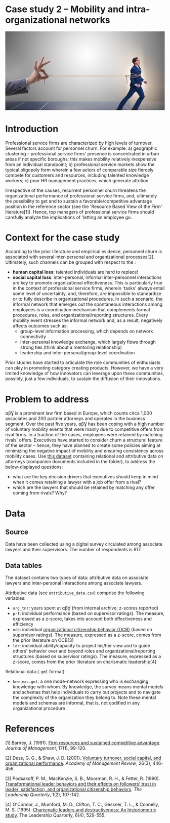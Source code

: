# Case study 2 – Mobility and intra-organizational networks

<center><img src='images/retention.jpg' width=600px /></center>

# Introduction

Professional service firms are characterized by high levels of turnover. Several factors account for personnel churn. For example: a) geographic clustering – professional service firms' presence is concentrated in urban areas if not specific boroughs: this makes mobility relatively inexpensive from an individual standpoint; b) professional service markets show the typical oligopoly form wherein a few actors of comparable size fiercely compete for customers and resources, including talented knowledge workers; c) poor HR management practices, which generate attrition.

Irrespective of the causes, recurrent personnel churn threatens the organizational performance of professional service firms, and, ultimately the possibility to get and to sustain a favorable/competitive advantage position in the reference sector (see the 'Resource Based View of the Firm' literature[1]). Hence, top managers of professional service firms should carefully analyze the implications of 'letting an employee go.

# Context for the case study

According to the prior literature and empirical evidence, personnel churn is associated with several inter-personal and organizational processes[2]. Ultimately, such channels can be grouped with respect to the :

- __human capital loss__: talented individuals are hard to replace!
- __social capital loss__: inter-personal, informal inter-personnel interactions are key to promote organizational effectiveness. This is particularly true in the context of professional service firms, wherein 'tasks' always entail some level of uncertainty, and, therefore, are impossible to standardize or to fully describe in organizational procedures. In such a scenario, the informal network that emerges out the spontaneous interactions among employees is a coordination mechanism that complements formal procedures, roles, and organizational/reporting structures. Every mobility event stresses the informal network and, as a result, negatively affects outcomes such as:
  * group-level information processing, which depends on network connectivity
  * inter-personal knowledge exchange, which largely flows through strong ties (think about a mentoring relationship)
  * leadership and inter-personal/group-level coordination

Prior studies have started to articulate the role communities of enthusiasts can play in promoting category creating products. However, we have a very limited knowledge of how innovators can leverage upon these communities, possibly, just a few individuals, to sustain the diffusion of their innovations.

# Problem to address

⍺βƔ is a prominent law firm based in Europe, which counts circa 1,000 associates and 200 partner attorneys and operates in the business segment. Over the past five years, ⍺βƔ has been coping with a high number of voluntary mobility events that were mainly due to competitive offers from rival firms. In a fraction of the cases, employees were retained by matching rivals' offers. Executives have started to consider churn a structural feature of the sector – hence, they have planned to create some policies aiming at minimizing the negative impact of mobility and ensuring consistency across mobility cases. Use [this dataset]() containing relational and attributive data on attorneys (companion documents included in the folder), to address the below-displayed questions:

- what are the key decision drivers that executives should keep in mind when it comes retaining a lawyer with a job offer from a rival?
- which are the lawyers that should be retained by matching any offer coming from rivals? Why?

# Data

## Source

Data have been collected using a digital survey circulated among associate lawyers and their supervisors. The number of respondents is 817.

## Data tables

The dataset contains two types of data: attributive data on associate lawyers and inter-personal interactions among associate lawyers.

Attributive data (see `attributive_data.csv`) comprise the following variables:

+ `org_tnr`: years spent at ⍺βƔ (from internal archive; z-scores reported)
+ `prf`: individual performance (based on supervisor ratings). The measure, expressed as a z-score, takes into account both effectiveness and efficiency
+ `ocb`: individual [organizational citizenship behavior (OCB)](https://en.wikipedia.org/wiki/Organizational_citizenship_behavior) (based on supervisor ratings). The measure, expressed as a z-score, comes from the prior literature on OCB[3]
+ `ldr`: individual ability/capacity to project his/her view and to guide others' behavior over and beyond roles and organizational/reporting structures (based on supervisor ratings). The measure, expressed as a z-score, comes from the prior literature on charismatic leadership[4]

Relational data (`.gml` format):

+ `knw_exc.gml`: a one mode-network expressing who is exchanging knowledge with whom. By knowledge, the survey means mental models and schemas that help individuals to carry out projects and to navigate the complexity of the organization they belong to. Note these mental models and schemas are informal, that is, not codified in any organizational procedure

# References

[1] Barney, J. (1991). [Firm resources and sustained competitive advantage](https://journals.sagepub.com/doi/pdf/10.1177/014920639101700108?casa_token=ScA0C5HlXjcAAAAA:y4nF8MG3_rD9aNxoyFcYdr6h4S5ZwLJaTxG_DbSEZobn8mkJyYd4wP0I2Qn9GK9W6q70pwjjME9G). _Journal of Management_, 17(1), 99-120.

[2] Dess, G. G., & Shaw, J. D. (2001). [Voluntary turnover, social capital, and organizational performance](https://www.researchgate.net/profile/Jason_Shaw5/publication/272581384_Voluntary_Turnover_Social_Capital_and_Organizational_Performance/links/551161db0cf29a3bb71da8db.pdf). _Academy of Management Review_, 26(3), 446-456.

[3] Podsakoff, P. M., MacKenzie, S. B., Moorman, R. H., & Fetter, R. (1990). [Transformational leader behaviors and their effects on followers' trust in leader, satisfaction, and organizational citizenship behaviors](https://www.academia.edu/download/32225715/Transformational_Leader_Behavior_Podsakoff_et_al.pdf). _The Leadership Quarterly_, 1(2), 107-142.

[4] O'Connor, J., Mumford, M. D., Clifton, T. C., Gessner, T. L., & Connelly, M. S. (1995). [Charismatic leaders and destructiveness: An historiometric study](https://www.sciencedirect.com/science/article/pii/1048984395900268). The Leadership Quarterly, 6(4), 529-555.
